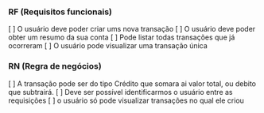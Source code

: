 ### RF (Requisitos funcionais)

[ ] O usuário deve poder criar ums nova transação
[ ] O usuário deve poder obter um resumo da sua conta
[ ] Pode listar todas transações que já ocorreram
[ ] O usuário pode visualizar uma transação única

### RN (Regra de negócios)

[ ] A transação pode ser do tipo Crédito que somara ai valor total, ou debito que subtrairá.
[ ] Deve ser possível identificarmos o usuário entre as requisições
[ ] o usuário só pode visualizar transações no qual ele criou 